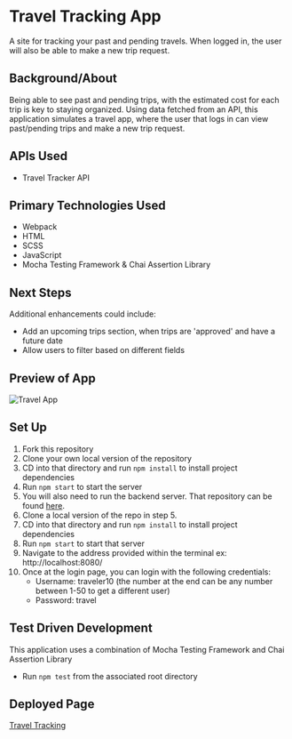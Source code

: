 # Travel Tracking App

A site for tracking your past and pending travels. When logged in, the user will also be able to make a new trip request.

## Background/About

Being able to see past and pending trips, with the estimated cost for each trip is key to staying organized. Using data fetched from an API, this application simulates a travel app, where the user that logs in can view past/pending trips and make a new trip request.

## APIs Used

- Travel Tracker API

## Primary Technologies Used

- Webpack
- HTML
- SCSS
- JavaScript
- Mocha Testing Framework & Chai Assertion Library

## Next Steps

Additional enhancements could include:
- Add an upcoming trips section, when trips are 'approved' and have a future date
- Allow users to filter based on different fields

## Preview of App

![Travel App](https://github.com/corysanders3/travel-app/assets/41808895/f0e1f2a2-e1da-41cf-914d-bd43435da523)

## Set Up

1. Fork this repository
2. Clone your own local version of the repository
3. CD into that directory and run `npm install` to install project dependencies
4. Run `npm start` to start the server
5. You will also need to run the backend server. That repository can be found [here](https://github.com/corysanders3/travel-tracker-api).
6. Clone a local version of the repo in step 5.
7. CD into that directory and run `npm install` to install project dependencies
8. Run `npm start` to start that server
9. Navigate to the address provided within the terminal ex: http://localhost:8080/
10. Once at the login page, you can login with the following credentials:
    - Username: traveler10 (the number at the end can be any number between 1-50 to get a different user)
    - Password: travel

## Test Driven Development

This application uses a combination of Mocha Testing Framework and Chai Assertion Library
- Run `npm test` from the associated root directory

## Deployed Page

[Travel Tracking](https://corysanders3.github.io/travel-app/)
